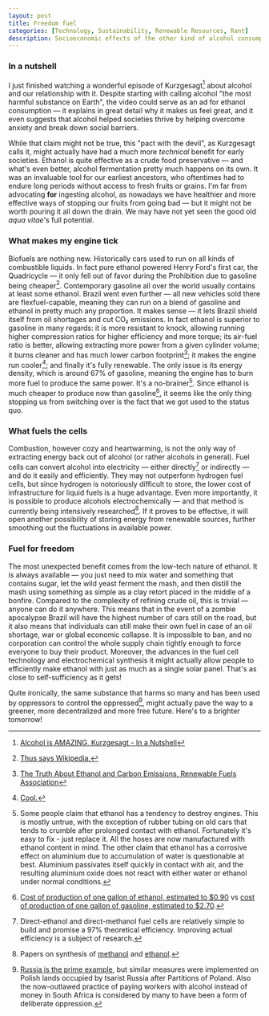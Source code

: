 ```yaml
---
layout: post
title: Freedom fuel
categories: [Technology, Sustainability, Renewable Resources, Rant]
description: Socioeconomic effects of the other kind of alcohol consumption
---
```

### In a nutshell
I just finished watching a wonderful episode of Kurzgesagt[^video] about alcohol and our relationship with it. Despite starting with calling alcohol "the most harmful substance on Earth", the video could serve as an ad for ethanol consumption &mdash; it explains in great detail why it makes us feel great, and it even suggests that alcohol helped societies thrive by helping overcome anxiety and break down social barriers.

While that claim might not be true, this "pact with the devil", as Kurzgesagt calls it, might actually have had a much more *technical* benefit for early societies. Ethanol is quite effective as a crude food preservative &mdash; and what's even better, alcohol fermentation pretty much happens on its own. It was an invaluable tool for our earliest ancestors, who oftentimes had to endure long periods without access to fresh fruits or grains. I'm far from advocating **for** ingesting alcohol, as nowadays we have healthier and more effective ways of stopping our fruits from going bad &mdash; but it might not be worth pouring it all down the drain. We may have not yet seen the good old *aqua vitae*'s full potential.

### What makes my engine tick
Biofuels are nothing new. Historically cars used to run on all kinds of combustible liquids. In fact pure ethanol powered Henry Ford's first car, the Quadricycle &mdash; it only fell out of favor during the Prohibition due to gasoline being cheaper[^gasoline]. Contemporary gasoline all over the world usually contains at least some ethanol. Brazil went even further &mdash; all new vehicles sold there are flexfuel-capable, meaning they can run on a blend of gasoline and ethanol in pretty much any proportion. It makes sense &mdash; it lets Brazil shield itself from oil shortages and cut CO₂ emissions. In fact ethanol is superior to gasoline in many regards: it is more resistant to knock, allowing running higher compression ratios for higher efficiency and more torque; its air-fuel ratio is better, allowing extracting more power from a given cylinder volume; it burns cleaner and has much lower carbon footprint[^ecology]; it makes the engine run cooler[^cool]; and finally it's fully renewable. The only issue is its energy density, which is around 67% of gasoline, meaning the engine has to burn more fuel to produce the same power. It's a no-brainer[^caveat]. Since ethanol is much cheaper to produce now than gasoline[^source], it seems like the only thing stopping us from switching over is the fact that we got used to the status quo.

### What fuels the cells
Combustion, however cozy and heartwarming, is not the only way of extracting energy back out of alcohol (or rather alcohols in general). Fuel cells can convert alcohol into electricity &mdash; either directly[^DEFC] or indirectly &mdash; and do it easily and efficiently. They may not outperform hydrogen fuel cells, but since hydrogen is notoriously difficult to store, the lower cost of infrastructure for liquid fuels is a huge advantage. Even more importantly, it is possible to produce alcohols electrochemically &mdash; and that method is currently being intensively researched[^electrochemical]. If it proves to be effective, it will open another possibility of storing energy from renewable sources, further smoothing out the fluctuations in available power.

### Fuel for freedom
The most unexpected benefit comes from the low-tech nature of ethanol. It is always available &mdash; you just need to mix water and something that contains sugar, let the wild yeast ferment the mash, and then distill the mash using something as simple as a clay retort placed in the middle of a bonfire. Compared to the complexity of refining crude oil, this is trivial &mdash; anyone can do it anywhere. This means that in the event of a zombie apocalypse Brazil will have the highest number of cars still on the road, but it also means that individuals can still make their own fuel in case of an oil shortage, war or global economic collapse. It is impossible to ban, and no corporation can control the whole supply chain tightly enough to force everyone to buy their product. Moreover, the advances in the fuel cell technology and electrochemical synthesis it might actually allow people to efficiently make ethanol with just as much as a single solar panel. That's as close to self-sufficiency as it gets!

Quite ironically, the same substance that harms so many and has been used by oppressors to control the oppressed[^Russia], might actually pave the way to a greener, more decentralized and more free future. Here's to a brighter tomorrow!


[^video]: [Alcohol is AMAZING, Kurzgesagt - In a Nutshell](https://youtu.be/aOwmt39L2IQ)
[^gasoline]: [Thus says Wikipedia.](https://en.wikipedia.org/wiki/Ethanol_fuel_in_the_United_States#cite_ref-Ethanol_25-0)
[^cool]: [Cool.](https://grassrootsmotorsports.com/articles/why-does-e85-run-cooler-and-make-more-power/)
[^source]: [Cost of production of one gallon of ethanol, estimated to $0.90](https://docs.nrel.gov/docs/fy01osti/28893.pdf) vs [cost of production of one gallon of gasoline, estimated to $2.70](https://www.api.org/oil-and-natural-gas/energy-primers/gas-prices-explained).
[^ecology]: [The Truth About Ethanol and Carbon Emissions, Renewable Fuels Association](https://ethanolrfa.org/media-and-news/category/blog/article/2022/10/the-truth-about-ethanol-and-carbon-emissions)
[^caveat]: Some people claim that ethanol has a tendency to destroy engines. This is mostly untrue, with the exception of rubber tubing on old cars that tends to crumble after prolonged contact with ethanol. Fortunately it's easy to fix - just replace it. All the hoses are now manufactured with ethanol content in mind. The other claim that ethanol has a corrosive effect on aluminium due to accumulation of water is questionable at best. Aluminium passivates itself quickly in contact with air, and the resulting aluminium oxide does not react with either water or ethanol under normal conditions.
[^DEFC]: Direct-ethanol and direct-methanol fuel cells are relatively simple to build and promise a 97% theoretical efficiency. Improving actual efficiency is a subject of research.
[^electrochemical]: Papers on synthesis of [methanol](https://doi.org/10.1016/j.nanoen.2024.110099) and [ethanol](https://doi.org/10.1021/acsenergylett.0c02610).
[^Russia]: [Russia is the prime example](https://allthatsinteresting.com/vodka-russia-history), but similar measures were implemented on Polish lands occupied by tsarist Russia after Partitions of Poland. Also the now-outlawed practice of paying workers with alcohol instead of money in South Africa is considered by many to have been a form of deliberate oppression.
